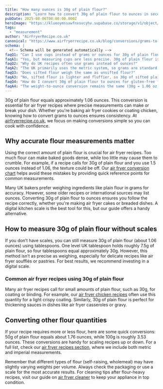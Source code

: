 ```yaml
---
title: "How many ounces is 30g of plain flour?"
description: "Learn how to convert 30g of plain flour to ounces in seconds. Perfect for air fryer baking and precise UK measurements."
pubDate: 2025-08-06T00:00:00.000Z
heroImage: "https://klueoymssxwfnxsvcyhv.supabase.co/storage/v1/object/public/Shmucket/30g-plain-flour-to-ounces.webp"
tags:
  - "measurement"
author: "AirFryerRecipe.co.uk"
canonical: "https://www.airfryerrecipe.co.uk/blog/conversions/grams-to-ounces/30g-plain-flour-to-ounces"
schema: |
  <!-- Schema will be generated automatically -->
faqQ1: "Can I use cups instead of grams or ounces for 30g of plain flour?"
faqA1: "Yes, but measuring cups are less precise. 30g of plain flour is roughly ¼ cup, but this can vary based on how you scoop the flour. For air fryer recipes where precision matters, weighing is best."
faqQ2: "Why do UK recipes often use grams instead of ounces?"
faqA2: "The UK primarily uses the metric system, so grams are standard for baking accuracy. Ounces are more common in the US, but many scales display both. Always check your recipe’s origin for clarity."
faqQ3: "Does sifted flour weigh the same as unsifted flour?"
faqA3: "No, sifted flour is lighter and fluffier, so 30g of sifted plain flour will take up more volume than unsifted. For consistent results, measure after sifting if the recipe specifies."
faqQ4: "How do I convert 30g of plain flour to ounces for gluten-free flour?"
faqA4: "The weight-to-ounce conversion remains the same (30g = 1.06 oz), but gluten-free flours behave differently in recipes. Adjust liquids or binders as needed for air fryer baking."
---
```

<p>30g of plain flour equals approximately 1.06 ounces. This conversion is essential for air fryer recipes where precise measurements can make or break your dish. Whether you're baking air fryer cookies or coating chicken, knowing how to convert grams to ounces ensures consistency. At <a href=https://www.airfryerrecipe.co.uk>airfryerrecipe.co.uk</a>, we focus on making conversions simple so you can cook with confidence.</p>  

<h2>Why accurate flour measurements matter</h2>  
<p>Using the correct amount of plain flour is crucial for air fryer recipes. Too much flour can make baked goods dense, while too little may cause them to crumble. For example, if a recipe calls for 30g of plain flour and you use 1.5 ounces instead of 1.06, the texture could be off. Our <a href=https://www.airfryerrecipe.co.uk/air-fryer-conversion-chart>air fryer conversion chart</a> helps avoid these mistakes by providing quick reference points for common measurements.</p>  

<p>Many UK bakers prefer weighing ingredients like plain flour in grams for accuracy. However, some older recipes or international sources may list ounces. Converting 30g of plain flour to ounces ensures you follow the recipe correctly, whether you're making air fryer cakes or breaded dishes. A digital kitchen scale is the best tool for this, but our guide offers a handy alternative.</p>  

<h2>How to measure 30g of plain flour without scales</h2>  
<p>If you don’t have scales, you can still measure 30g of plain flour (about 1.06 ounces) using tablespoons. One level UK tablespoon holds roughly 7.5g of plain flour, so four tablespoons equal approximately 30g. However, this method isn’t as precise as weighing, especially for delicate recipes like air fryer soufflés or pastries. For best results, we recommend investing in a digital scale.</p>  

<h3>Common air fryer recipes using 30g of plain flour</h3>  
<p>Many air fryer recipes call for small amounts of plain flour, such as 30g, for coating or binding. For example, our <a href=https://www.airfryerrecipe.co.uk/recipe-category/chicken>air fryer chicken recipes</a> often use this quantity for a light crispy coating. Similarly, 30g of plain flour is perfect for thickening sauces in dishes like air fryer casseroles or gravy.</p>  

<h2>Converting other flour quantities</h2>  
<p>If your recipe requires more or less flour, here are some quick conversions: 50g of plain flour equals about 1.76 ounces, while 100g is roughly 3.53 ounces. These conversions are handy for scaling recipes up or down. For a full list, check our <a href=https://www.airfryerrecipe.co.uk/recipes>air fryer recipes section</a>, where we include both metric and imperial measurements.</p>  

<p>Remember that different types of flour (self-raising, wholemeal) may have slightly varying weights per volume. Always check the packaging or use a scale for the most accurate results. For cleaning tips after flour-heavy recipes, visit our guide on <a href=https://www.airfryerrecipe.co.uk/air-fryer-cleaner>air fryer cleaner</a> to keep your appliance in top condition.</p>
